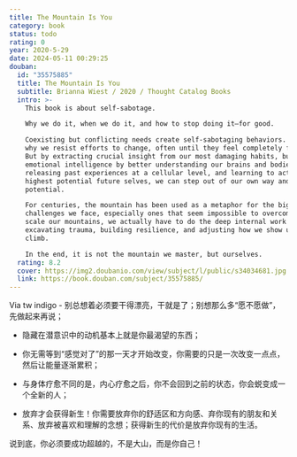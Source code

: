 ```yaml
---
title: The Mountain Is You
category: book
status: todo
rating: 0
year: 2020-5-29
date: 2024-05-11 00:29:25
douban:
  id: "35575885"
  title: The Mountain Is You
  subtitle: Brianna Wiest / 2020 / Thought Catalog Books
  intro: >-
    This book is about self-sabotage.

    Why we do it, when we do it, and how to stop doing it—for good.

    Coexisting but conflicting needs create self-sabotaging behaviors. This is
    why we resist efforts to change, often until they feel completely futile.
    But by extracting crucial insight from our most damaging habits, building
    emotional intelligence by better understanding our brains and bodies,
    releasing past experiences at a cellular level, and learning to act as our
    highest potential future selves, we can step out of our own way and into our
    potential.

    For centuries, the mountain has been used as a metaphor for the big
    challenges we face, especially ones that seem impossible to overcome. To
    scale our mountains, we actually have to do the deep internal work of
    excavating trauma, building resilience, and adjusting how we show up for the
    climb.

    In the end, it is not the mountain we master, but ourselves.
  rating: 8.2
  cover: https://img2.doubanio.com/view/subject/l/public/s34034681.jpg
  link: https://book.douban.com/subject/35575885/
---
```


Via tw indigo - 别总想着必须要干得漂亮，干就是了；别想那么多“愿不愿做”，先做起来再说；

- 隐藏在潜意识中的动机基本上就是你最渴望的东西；

- 你无需等到“感觉对了”的那一天才开始改变，你需要的只是一次改变一点点，然后让能量逐渐累积；

- 与身体疗愈不同的是，内心疗愈之后，你不会回到之前的状态，你会蜕变成一个全新的人；

- 放弃才会获得新生！你需要放弃你的舒适区和方向感、弃你现有的朋友和关系、放弃被喜欢和理解的念想；获得新生的代价是放弃你现有的生活。

说到底，你必须要成功超越的，不是大山，而是你自己！
